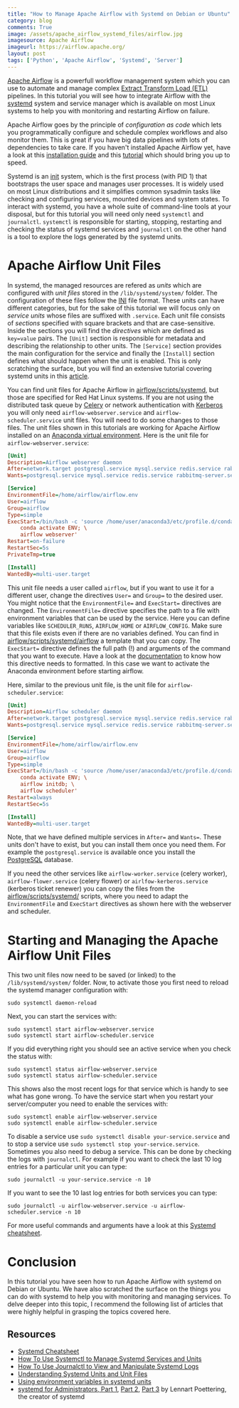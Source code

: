 ```yaml
---
title: "How to Manage Apache Airflow with Systemd on Debian or Ubuntu"
category: blog
comments: True
image: /assets/apache_airflow_systemd_files/airflow.jpg
imagesource: Apache Airflow
imageurl: https://airflow.apache.org/
layout: post
tags: ['Python', 'Apache Airflow', 'Systemd', 'Server']
---
```

[Apache Airflow](https://airflow.apache.org/) is a powerfull workflow management system which you can use to automate and manage complex [Extract Transform Load (ETL)](https://en.wikipedia.org/wiki/Extract,_transform,_load) pipelines. In this tutorial you will see how to integrate Airflow with the [systemd](https://www.freedesktop.org/wiki/Software/systemd/) system and service manager which is available on most Linux systems to help you with monitoring and restarting Airflow on failure.

Apache Airflow goes by the principle of _configuration as code_ which lets you programmatically configure and schedule complex workflows and also monitor them. This is great if you have big data pipelines with lots of dependencies to take care. If you haven't installed Apache Airflow yet, have a look at this [installation guide](https://airflow.readthedocs.io/en/stable/installation.html) and this [tutorial](https://airflow.readthedocs.io/en/stable/tutorial.html) which should bring you up to speed.

Systemd is an [init](https://en.wikipedia.org/wiki/Init) system, which is the first process (with PID 1) that bootstraps the user space and manages user processes. It is widely used on most Linux distributions and it simplifies common sysadmin tasks like checking and configuring services, mounted devices and system states. To interact with systemd, you have a whole suite of command-line tools at your disposal, but for this tutorial you will need only need `systemctl` and `journalctl`. `systemctl` is responsible for starting, stopping, restarting and checking the status of systemd services and `journalctl` on the other hand is a tool to explore the logs generated by the systemd units.

# Apache Airflow Unit Files

In systemd, the managed resources are refered as _units_ which are configured with _unit files_ stored in the `/lib/systemd/system/` folder. The configuration of these files follow the [INI](https://en.wikipedia.org/wiki/INI_file) file format. These units can have different categories, but for the sake of this tutorial we will focus only on _service units_ whose files are suffixed with `.service`. Each unit file consists of _sections_ specified with square brackets and that are case-sensitive. Inside the sections you will find the _directives_ which are defined as `key=value` pairs. The `[Unit]` section is responsible for metadata and describing the relationship to other units. The `[Service]` section provides the main configuration for the service and finally the `[Install]` section defines what should happen when the unit is enabled. This is only scratching the surface, but you will find an extensive tutorial covering systemd units in this [article](https://www.digitalocean.com/community/tutorials/understanding-systemd-units-and-unit-files).

You can find unit files for Apache Airflow in [airflow/scripts/systemd](https://github.com/apache/airflow/tree/master/scripts/systemd), but those are specified for Red Hat Linux systems. If you are not using the distributed task queue by [Celery](http://www.celeryproject.org/) or network authentication with [Kerberos](https://web.mit.edu/kerberos/) you will only need `airflow-webserver.service` and `airflow-scheduler.service` unit files. You will need to do some changes to those files. The unit files shown in this tutorials are working for Apache Airflow installed on an [Anaconda virtual environment](https://docs.conda.io/projects/conda/en/latest/user-guide/tasks/manage-environments.html). Here is the unit file for `airflow-webserver.service`:

```ini
[Unit]
Description=Airflow webserver daemon
After=network.target postgresql.service mysql.service redis.service rabbitmq-server.service
Wants=postgresql.service mysql.service redis.service rabbitmq-server.service

[Service]
EnvironmentFile=/home/airflow/airflow.env
User=airflow
Group=airflow
Type=simple
ExecStart=/bin/bash -c 'source /home/user/anaconda3/etc/profile.d/conda.sh; \
    conda activate ENV; \
    airflow webserver'
Restart=on-failure
RestartSec=5s
PrivateTmp=true

[Install]
WantedBy=multi-user.target
```

This unit file needs a user called `airflow`, but if you want to use it for a different user, change the directives `User=` and `Group=` to the desired user. You might notice that the `EnvironmentFile=` and `ExecStart=` directives are changed. The `EnvironmentFile=` directive specifies the path to a file with environment variables that can be used by the service. Here you can define variables like `SCHEDULER_RUNS`, `AIRFLOW_HOME` or `AIRFLOW_CONFIG`. Make sure that this file exists even if there are no variables defined. You can find in [airflow/scripts/systemd/airflow](https://github.com/apache/airflow/blob/master/scripts/systemd/airflow) a template that you can copy. The `ExecStart=` directive defines the full path (!) and arguments of the command that you want to execute. Have a look at the [documentation](https://www.freedesktop.org/software/systemd/man/systemd.service.html#Command%20lines) to know how this directive needs to formatted. In this case we want to activate the Anaconda environment before starting airflow.

Here, similar to the previous unit file, is the unit file for `airflow-scheduler.service`:

```ini
[Unit]
Description=Airflow scheduler daemon
After=network.target postgresql.service mysql.service redis.service rabbitmq-server.service
Wants=postgresql.service mysql.service redis.service rabbitmq-server.service

[Service]
EnvironmentFile=/home/airflow/airflow.env
User=airflow
Group=airflow
Type=simple
ExecStart=/bin/bash -c 'source /home/user/anaconda3/etc/profile.d/conda.sh; \
    conda activate ENV; \
    airflow initdb; \
    airflow scheduler'
Restart=always
RestartSec=5s

[Install]
WantedBy=multi-user.target
```

Note, that we have defined multiple services in `After=` and `Wants=`. These units don't have to exist, but you can install them once you need them. For example the `postgresql.service` is available once you install the [PostgreSQL](https://www.postgresql.org/) database. 

If you need the other services like `airflow-worker.service` (celery worker), `airflow-flower.service` (celery flower) or `airlfow-kerberos.service` (kerberos ticket renewer) you can copy the files from the [airflow/scripts/systemd/](https://github.com/apache/airflow/tree/master/scripts/systemd) scripts, where you need to adapt the `EnvironmentFile` and `ExecStart` directives as shown here with the webserver and scheduler.

# Starting and Managing the Apache Airflow Unit Files

This two unit files now need to be saved (or linked) to the `/lib/systemd/system/` folder. Now, to activate those you first need to reload the systemd manager configuration with:

    sudo systemctl daemon-reload
    
Next, you can start the services with:

    sudo systemctl start airflow-webserver.service
    sudo systemctl start airflow-scheduler.service
    
If you did everything right you should see an active service when you check the status with:

    sudo systemctl status airflow-webserver.service
    sudo systemctl status airflow-scheduler.service

This shows also the most recent logs for that service which is handy to see what has gone wrong. To have the service start when you restart your server/computer you need to enable the services with:

    sudo systemctl enable airflow-webserver.service
    sudo systemctl enable airflow-scheduler.service

To disable a service use `sudo systemctl disable your-service.service` and to stop a service use `sudo systemctl stop your-service.service`. Sometimes you also need to debug a service. This can be done by checking the logs with `journalctl`. For example if you want to check the last 10 log entries for a particular unit you can type:

    sudo journalctl -u your-service.service -n 10

If you want to see the 10 last log entries for both services you can type:

    sudo journalctl -u airflow-webserver.service -u airflow-scheduler.service -n 10

For more useful commands and arguments have a look at this [Systemd cheatsheet](https://janakiev.com/blog/systemd-cheatsheet/).

# Conclusion

In this tutorial you have seen how to run Apache Airflow with systemd on Debian or Ubuntu. We have also scratched the surface on the things you can do with systemd to help you with monitoring and managing services. To delve deeper into this topic, I recommend the following list of articles that were highly helpful in grasping the topics covered here.

## Resources

- [Systemd Cheatsheet](https://janakiev.com/blog/systemd-cheatsheet/)
- [How To Use Systemctl to Manage Systemd Services and Units](https://www.digitalocean.com/community/tutorials/how-to-use-systemctl-to-manage-systemd-services-and-units)
- [How To Use Journalctl to View and Manipulate Systemd Logs](https://www.digitalocean.com/community/tutorials/how-to-use-journalctl-to-view-and-manipulate-systemd-logs)
- [Understanding Systemd Units and Unit Files](https://www.digitalocean.com/community/tutorials/understanding-systemd-units-and-unit-files)
- [Using environment variables in systemd units](https://coreos.com/os/docs/latest/using-environment-variables-in-systemd-units.html)
- [systemd for Administrators, Part 1](http://0pointer.de/blog/projects/systemd-for-admins-1.html), [Part 2](http://0pointer.de/blog/projects/systemd-for-admins-2.html), [Part 3](http://0pointer.de/blog/projects/systemd-for-admins-3.html) by Lennart Poettering, the creator of systemd